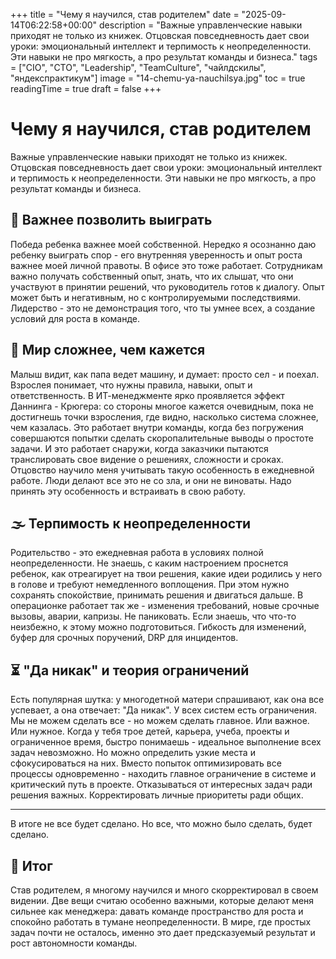 +++
title = "Чему я научился, став родителем"
date = "2025-09-14T06:22:58+00:00"
description = "Важные управленческие навыки приходят не только из книжек. Отцовская повседневность дает свои уроки: эмоциональный интеллект и терпимость к неопределенности. Эти навыки не про мягкость, а про результат команды и бизнеса."
tags = ["CIO", "CTO", "Leadership", "TeamCulture", "чайлдскилы", "яндекспрактикум"]
image = "14-chemu-ya-nauchilsya.jpg"
toc = true
readingTime = true
draft = false
+++

# Чему я научился, став родителем  
Важные управленческие навыки приходят не только из книжек. Отцовская повседневность дает свои уроки: эмоциональный интеллект и терпимость к неопределенности. Эти навыки не про мягкость, а про результат команды и бизнеса.  
  
## 🧠 Важнее позволить выиграть  
Победа ребенка важнее моей собственной. Нередко я осознанно даю ребенку выиграть спор - его внутренняя уверенность и опыт роста важнее моей личной правоты. В офисе это тоже работает. Сотрудникам важно получать собственный опыт, знать, что их слышат, что они участвуют в принятии решений, что руководитель готов к диалогу. Опыт может быть и негативным, но с контролируемыми последствиями. Лидерство - это не демонстрация того, что ты умнее всех, а создание условий для роста в команде.  
  
## 🧩 Мир сложнее, чем кажется  
Малыш видит, как папа ведет машину, и думает: просто сел - и поехал. Взрослея понимает, что нужны правила, навыки, опыт и ответственность. В ИТ-менеджменте ярко проявляется эффект Даннинга - Крюгера: со стороны многое кажется очевидным, пока не достигнешь точки взросления, где видно, насколько система сложнее, чем казалась. Это работает внутри команды, когда без погружения совершаются попытки сделать скоропалительные выводы о простоте задачи. И это работает снаружи, когда заказчики пытаются транслировать свое видение о решениях, сложности и сроках. Отцовство научило меня учитывать такую особенность в ежедневной работе. Люди делают все это не со зла, и они не виноваты. Надо принять эту особенность и встраивать в свою работу.  
  
## 🌫 Терпимость к неопределенности  
Родительство - это ежедневная работа в условиях полной неопределенности. Не знаешь, с каким настроением проснется ребенок, как отреагирует на твои решения, какие идеи родились у него в голове и требуют немедленного воплощения. При этом нужно сохранять спокойствие, принимать решения и двигаться дальше. В операционке работает так же - изменения требований, новые срочные вызовы, аварии, капризы. Не паниковать. Если знаешь, что что-то неизбежно, к этому можно подготовиться. Гибкость для изменений, буфер для срочных поручений, DRP для инцидентов.  
  
## ⏳ "Да никак" и теория ограничений  
Есть популярная шутка: у многодетной матери спрашивают, как она все успевает, а она отвечает: "Да никак". У всех систем есть ограничения. Мы не можем сделать все - но можем сделать главное. Или важное. Или нужное. Когда у тебя трое детей, карьера, учеба, проекты и ограниченное время, быстро понимаешь - идеальное выполнение всех задач невозможно. Но можно определить узкие места и сфокусироваться на них. Вместо попыток оптимизировать все процессы одновременно - находить главное ограничение в системе и критический путь в проекте. Отказываться от интересных задач ради решения важных. Корректировать личные приоритеты ради общих.  
  
---  
  
В итоге не все будет сделано. Но все, что можно было сделать, будет сделано.  
  
## 🎯 Итог  
Став родителем, я многому научился и много скорректировал в своем видении. Две вещи считаю особенно важными, которые делают меня сильнее как менеджера: давать команде пространство для роста и спокойно работать в тумане неопределенности. В мире, где простых задач почти не осталось, именно это дает предсказуемый результат и рост автономности команды.  
